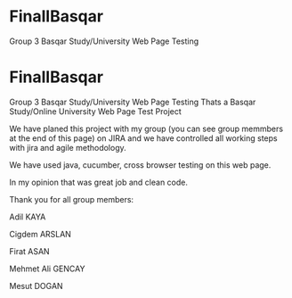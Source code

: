 # FinallBasqar
Group 3 Basqar Study/University Web Page Testing


# FinallBasqar
Group 3 Basqar Study/University Web Page Testing
Thats a Basqar Study/Online University Web Page Test Project

We have planed this project with my group (you can see group memmbers at the end of this page) on JIRA and we have controlled all working steps with jira and agile methodology.

We have used java, cucumber, cross browser testing on this web page.

In my opinion that was great job and clean code.




Thank you for all group members:

Adil KAYA

Cigdem ARSLAN

Firat ASAN

Mehmet Ali GENCAY

Mesut DOGAN
